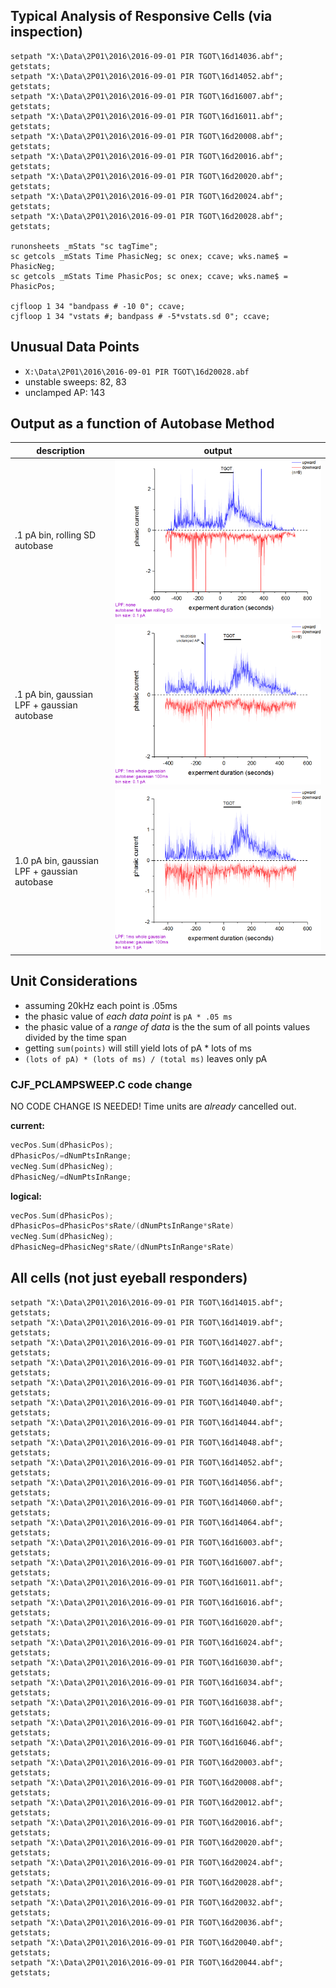 ## Typical Analysis of Responsive Cells (via inspection)
```
setpath "X:\Data\2P01\2016\2016-09-01 PIR TGOT\16d14036.abf";  getstats;
setpath "X:\Data\2P01\2016\2016-09-01 PIR TGOT\16d14052.abf";  getstats; 
setpath "X:\Data\2P01\2016\2016-09-01 PIR TGOT\16d16007.abf";  getstats; 
setpath "X:\Data\2P01\2016\2016-09-01 PIR TGOT\16d16011.abf";  getstats; 
setpath "X:\Data\2P01\2016\2016-09-01 PIR TGOT\16d20008.abf";  getstats; 
setpath "X:\Data\2P01\2016\2016-09-01 PIR TGOT\16d20016.abf";  getstats; 
setpath "X:\Data\2P01\2016\2016-09-01 PIR TGOT\16d20020.abf";  getstats;
setpath "X:\Data\2P01\2016\2016-09-01 PIR TGOT\16d20024.abf";  getstats;
setpath "X:\Data\2P01\2016\2016-09-01 PIR TGOT\16d20028.abf";  getstats;

runonsheets _mStats "sc tagTime";
sc getcols _mStats Time PhasicNeg; sc onex; ccave; wks.name$ = PhasicNeg;
sc getcols _mStats Time PhasicPos; sc onex; ccave; wks.name$ = PhasicPos;

cjfloop 1 34 "bandpass # -10 0"; ccave;
cjfloop 1 34 "vstats #; bandpass # -5*vstats.sd 0"; ccave;
```

## Unusual Data Points
- `X:\Data\2P01\2016\2016-09-01 PIR TGOT\16d20028.abf`
 - unstable sweeps: 82, 83
 - unclamped AP: 143

## Output as a function of Autobase Method
description | output
---|---
.1 pA bin, rolling SD autobase|![](demo_sd.png)
.1 pA bin, gaussian LPF + gaussian autobase|![](demo_point.png)
1.0 pA bin, gaussian LPF + gaussian autobase|![](demo_whole.png)

## Unit Considerations
- assuming 20kHz each point is .05ms
- the phasic value of _each data point_ is ```pA * .05 ms```
- the phasic value of a _range of data_ is the the sum of all points values divided by the time span
 - getting ```sum(points)``` will still yield lots of pA * lots of ms
 - ```(lots of pA) * (lots of ms) / (total ms)```  leaves only pA

### CJF_PCLAMPSWEEP.C code change
NO CODE CHANGE IS NEEDED! Time units are _already_ cancelled out.

**current:**
```C
vecPos.Sum(dPhasicPos);
dPhasicPos/=dNumPtsInRange;
vecNeg.Sum(dPhasicNeg);
dPhasicNeg/=dNumPtsInRange;	
```

**logical:**
```C
vecPos.Sum(dPhasicPos);
dPhasicPos=dPhasicPos*sRate/(dNumPtsInRange*sRate)
vecNeg.Sum(dPhasicNeg);
dPhasicNeg=dPhasicNeg*sRate/(dNumPtsInRange*sRate)
```

## All cells (not just eyeball responders)
```
setpath "X:\Data\2P01\2016\2016-09-01 PIR TGOT\16d14015.abf";  getstats;
setpath "X:\Data\2P01\2016\2016-09-01 PIR TGOT\16d14019.abf";  getstats;
setpath "X:\Data\2P01\2016\2016-09-01 PIR TGOT\16d14027.abf";  getstats;
setpath "X:\Data\2P01\2016\2016-09-01 PIR TGOT\16d14032.abf";  getstats;
setpath "X:\Data\2P01\2016\2016-09-01 PIR TGOT\16d14036.abf";  getstats;
setpath "X:\Data\2P01\2016\2016-09-01 PIR TGOT\16d14040.abf";  getstats;
setpath "X:\Data\2P01\2016\2016-09-01 PIR TGOT\16d14044.abf";  getstats;
setpath "X:\Data\2P01\2016\2016-09-01 PIR TGOT\16d14048.abf";  getstats;
setpath "X:\Data\2P01\2016\2016-09-01 PIR TGOT\16d14052.abf";  getstats;
setpath "X:\Data\2P01\2016\2016-09-01 PIR TGOT\16d14056.abf";  getstats;
setpath "X:\Data\2P01\2016\2016-09-01 PIR TGOT\16d14060.abf";  getstats;
setpath "X:\Data\2P01\2016\2016-09-01 PIR TGOT\16d14064.abf";  getstats;
setpath "X:\Data\2P01\2016\2016-09-01 PIR TGOT\16d16003.abf";  getstats;
setpath "X:\Data\2P01\2016\2016-09-01 PIR TGOT\16d16007.abf";  getstats;
setpath "X:\Data\2P01\2016\2016-09-01 PIR TGOT\16d16011.abf";  getstats;
setpath "X:\Data\2P01\2016\2016-09-01 PIR TGOT\16d16016.abf";  getstats;
setpath "X:\Data\2P01\2016\2016-09-01 PIR TGOT\16d16020.abf";  getstats;
setpath "X:\Data\2P01\2016\2016-09-01 PIR TGOT\16d16024.abf";  getstats;
setpath "X:\Data\2P01\2016\2016-09-01 PIR TGOT\16d16030.abf";  getstats;
setpath "X:\Data\2P01\2016\2016-09-01 PIR TGOT\16d16034.abf";  getstats;
setpath "X:\Data\2P01\2016\2016-09-01 PIR TGOT\16d16038.abf";  getstats;
setpath "X:\Data\2P01\2016\2016-09-01 PIR TGOT\16d16042.abf";  getstats;
setpath "X:\Data\2P01\2016\2016-09-01 PIR TGOT\16d16046.abf";  getstats;
setpath "X:\Data\2P01\2016\2016-09-01 PIR TGOT\16d20003.abf";  getstats;
setpath "X:\Data\2P01\2016\2016-09-01 PIR TGOT\16d20008.abf";  getstats;
setpath "X:\Data\2P01\2016\2016-09-01 PIR TGOT\16d20012.abf";  getstats;
setpath "X:\Data\2P01\2016\2016-09-01 PIR TGOT\16d20016.abf";  getstats;
setpath "X:\Data\2P01\2016\2016-09-01 PIR TGOT\16d20020.abf";  getstats;
setpath "X:\Data\2P01\2016\2016-09-01 PIR TGOT\16d20024.abf";  getstats;
setpath "X:\Data\2P01\2016\2016-09-01 PIR TGOT\16d20028.abf";  getstats;
setpath "X:\Data\2P01\2016\2016-09-01 PIR TGOT\16d20032.abf";  getstats;
setpath "X:\Data\2P01\2016\2016-09-01 PIR TGOT\16d20036.abf";  getstats;
setpath "X:\Data\2P01\2016\2016-09-01 PIR TGOT\16d20040.abf";  getstats;
setpath "X:\Data\2P01\2016\2016-09-01 PIR TGOT\16d20044.abf";  getstats;
```
